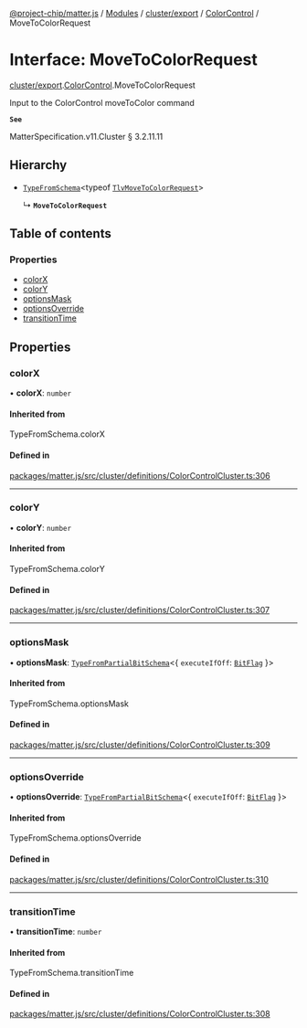 [@project-chip/matter.js](../README.md) / [Modules](../modules.md) / [cluster/export](../modules/cluster_export.md) / [ColorControl](../modules/cluster_export.ColorControl.md) / MoveToColorRequest

# Interface: MoveToColorRequest

[cluster/export](../modules/cluster_export.md).[ColorControl](../modules/cluster_export.ColorControl.md).MoveToColorRequest

Input to the ColorControl moveToColor command

**`See`**

MatterSpecification.v11.Cluster § 3.2.11.11

## Hierarchy

- [`TypeFromSchema`](../modules/tlv_export.md#typefromschema)\<typeof [`TlvMoveToColorRequest`](../modules/cluster_export.ColorControl.md#tlvmovetocolorrequest)\>

  ↳ **`MoveToColorRequest`**

## Table of contents

### Properties

- [colorX](cluster_export.ColorControl.MoveToColorRequest.md#colorx)
- [colorY](cluster_export.ColorControl.MoveToColorRequest.md#colory)
- [optionsMask](cluster_export.ColorControl.MoveToColorRequest.md#optionsmask)
- [optionsOverride](cluster_export.ColorControl.MoveToColorRequest.md#optionsoverride)
- [transitionTime](cluster_export.ColorControl.MoveToColorRequest.md#transitiontime)

## Properties

### colorX

• **colorX**: `number`

#### Inherited from

TypeFromSchema.colorX

#### Defined in

[packages/matter.js/src/cluster/definitions/ColorControlCluster.ts:306](https://github.com/project-chip/matter.js/blob/5f71eedebdb9fa54338bde320c311bb359b7455d/packages/matter.js/src/cluster/definitions/ColorControlCluster.ts#L306)

___

### colorY

• **colorY**: `number`

#### Inherited from

TypeFromSchema.colorY

#### Defined in

[packages/matter.js/src/cluster/definitions/ColorControlCluster.ts:307](https://github.com/project-chip/matter.js/blob/5f71eedebdb9fa54338bde320c311bb359b7455d/packages/matter.js/src/cluster/definitions/ColorControlCluster.ts#L307)

___

### optionsMask

• **optionsMask**: [`TypeFromPartialBitSchema`](../modules/schema_export.md#typefrompartialbitschema)\<\{ `executeIfOff`: [`BitFlag`](../modules/schema_export.md#bitflag)  }\>

#### Inherited from

TypeFromSchema.optionsMask

#### Defined in

[packages/matter.js/src/cluster/definitions/ColorControlCluster.ts:309](https://github.com/project-chip/matter.js/blob/5f71eedebdb9fa54338bde320c311bb359b7455d/packages/matter.js/src/cluster/definitions/ColorControlCluster.ts#L309)

___

### optionsOverride

• **optionsOverride**: [`TypeFromPartialBitSchema`](../modules/schema_export.md#typefrompartialbitschema)\<\{ `executeIfOff`: [`BitFlag`](../modules/schema_export.md#bitflag)  }\>

#### Inherited from

TypeFromSchema.optionsOverride

#### Defined in

[packages/matter.js/src/cluster/definitions/ColorControlCluster.ts:310](https://github.com/project-chip/matter.js/blob/5f71eedebdb9fa54338bde320c311bb359b7455d/packages/matter.js/src/cluster/definitions/ColorControlCluster.ts#L310)

___

### transitionTime

• **transitionTime**: `number`

#### Inherited from

TypeFromSchema.transitionTime

#### Defined in

[packages/matter.js/src/cluster/definitions/ColorControlCluster.ts:308](https://github.com/project-chip/matter.js/blob/5f71eedebdb9fa54338bde320c311bb359b7455d/packages/matter.js/src/cluster/definitions/ColorControlCluster.ts#L308)
